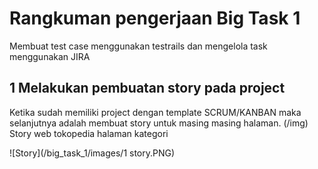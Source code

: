 # Rangkuman pengerjaan Big Task 1
Membuat test case menggunakan testrails dan mengelola task menggunakan JIRA

## 1 Melakukan pembuatan story pada project
Ketika sudah memiliki project dengan template SCRUM/KANBAN maka selanjutnya adalah membuat story untuk masing masing halaman. 
(/img)
Story web tokopedia halaman kategori

![Story](/big_task_1/images/1 story.PNG)

